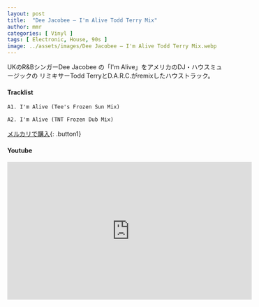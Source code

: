 ```yaml
---
layout: post
title:  "Dee Jacobee – I'm Alive Todd Terry Mix"
author: mmr
categories: [ Vinyl ]
tags: [ Electronic, House, 90s ]
image: ../assets/images/Dee Jacobee – I'm Alive Todd Terry Mix.webp
---
```


UKのR&BシンガーDee Jacobee の「I'm Alive」をアメリカのDJ・ハウスミュージックの
リミキサーTodd TerryとD.A.R.C.がremixしたハウストラック。

#### Tracklist
```md
A1. I'm Alive (Tee's Frozen Sun Mix)

A2. I'm Alive (TNT Frozen Dub Mix)
```

[メルカリで購入](https://jp.mercari.com/item/m16492109605?afid=6142608987){: .button1}

#### Youtube
<iframe width="560" height="315" src="https://www.youtube.com/embed/H5636EYv1Bg?si=_TKF9owrrlyt5HYx" title="YouTube video player" frameborder="0" allow="accelerometer; autoplay; clipboard-write; encrypted-media; gyroscope; picture-in-picture; web-share" referrerpolicy="strict-origin-when-cross-origin" allowfullscreen></iframe>